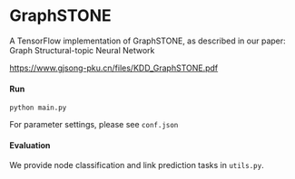 # GraphSTONE
A TensorFlow implementation of GraphSTONE, as described in our paper: 
Graph Structural-topic Neural Network 

https://www.gjsong-pku.cn/files/KDD_GraphSTONE.pdf

#### Run
`python main.py`

For parameter settings, please see `conf.json`

#### Evaluation
We provide node classification and link prediction tasks in `utils.py`.

